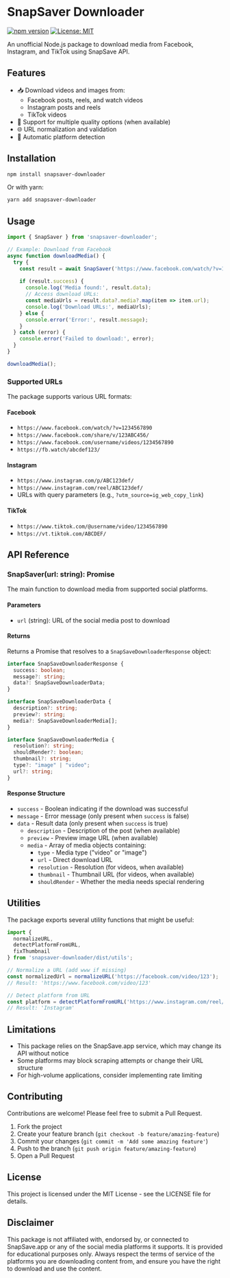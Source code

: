 # SnapSaver Downloader

[![npm version](https://img.shields.io/npm/v/snapsaver-downloader.svg)](https://www.npmjs.com/package/snapsaver-downloader)
[![License: MIT](https://img.shields.io/badge/License-MIT-yellow.svg)](https://opensource.org/licenses/MIT)

An unofficial Node.js package to download media from Facebook, Instagram, and TikTok using SnapSave API.

## Features

- 📥 Download videos and images from:
  - Facebook posts, reels, and watch videos
  - Instagram posts and reels
  - TikTok videos
- 📱 Support for multiple quality options (when available)
- 🌐 URL normalization and validation
- 🔄 Automatic platform detection

## Installation

```bash
npm install snapsaver-downloader
```

Or with yarn:

```bash
yarn add snapsaver-downloader
```

## Usage

```typescript
import { SnapSaver } from 'snapsaver-downloader';

// Example: Download from Facebook
async function downloadMedia() {
  try {
    const result = await SnapSaver('https://www.facebook.com/watch/?v=1377532133417378');
    
    if (result.success) {
      console.log('Media found:', result.data);
      // Access download URLs:
      const mediaUrls = result.data?.media?.map(item => item.url);
      console.log('Download URLs:', mediaUrls);
    } else {
      console.error('Error:', result.message);
    }
  } catch (error) {
    console.error('Failed to download:', error);
  }
}

downloadMedia();
```

### Supported URLs

The package supports various URL formats:

#### Facebook
- `https://www.facebook.com/watch/?v=1234567890`
- `https://www.facebook.com/share/v/123ABC456/`
- `https://www.facebook.com/username/videos/1234567890`
- `https://fb.watch/abcdef123/`

#### Instagram
- `https://www.instagram.com/p/ABC123def/`
- `https://www.instagram.com/reel/ABC123def/`
- URLs with query parameters (e.g., `?utm_source=ig_web_copy_link`)

#### TikTok
- `https://www.tiktok.com/@username/video/1234567890`
- `https://vt.tiktok.com/ABCDEF/`

## API Reference

### SnapSaver(url: string): Promise<SnapSaveDownloaderResponse>

The main function to download media from supported social platforms.

#### Parameters

- `url` (string): URL of the social media post to download

#### Returns

Returns a Promise that resolves to a `SnapSaveDownloaderResponse` object:

```typescript
interface SnapSaveDownloaderResponse {
  success: boolean;
  message?: string;
  data?: SnapSaveDownloaderData;
}

interface SnapSaveDownloaderData {
  description?: string;
  preview?: string;
  media?: SnapSaveDownloaderMedia[];
}

interface SnapSaveDownloaderMedia {
  resolution?: string;
  shouldRender?: boolean;
  thumbnail?: string;
  type?: "image" | "video";
  url?: string;
}
```

#### Response Structure

- `success` - Boolean indicating if the download was successful
- `message` - Error message (only present when `success` is false)
- `data` - Result data (only present when `success` is true)
  - `description` - Description of the post (when available)
  - `preview` - Preview image URL (when available)
  - `media` - Array of media objects containing:
    - `type` - Media type ("video" or "image")
    - `url` - Direct download URL
    - `resolution` - Resolution (for videos, when available)
    - `thumbnail` - Thumbnail URL (for videos, when available)
    - `shouldRender` - Whether the media needs special rendering

## Utilities

The package exports several utility functions that might be useful:

```typescript
import { 
  normalizeURL, 
  detectPlatformFromURL,
  fixThumbnail
} from 'snapsaver-downloader/dist/utils';

// Normalize a URL (add www if missing)
const normalizedUrl = normalizeURL('https://facebook.com/video/123');
// Result: 'https://www.facebook.com/video/123'

// Detect platform from URL
const platform = detectPlatformFromURL('https://www.instagram.com/reel/ABC123/');
// Result: 'Instagram'
```

## Limitations

- This package relies on the SnapSave.app service, which may change its API without notice
- Some platforms may block scraping attempts or change their URL structure
- For high-volume applications, consider implementing rate limiting

## Contributing

Contributions are welcome! Please feel free to submit a Pull Request.

1. Fork the project
2. Create your feature branch (`git checkout -b feature/amazing-feature`)
3. Commit your changes (`git commit -m 'Add some amazing feature'`)
4. Push to the branch (`git push origin feature/amazing-feature`)
5. Open a Pull Request

## License

This project is licensed under the MIT License - see the LICENSE file for details.

## Disclaimer

This package is not affiliated with, endorsed by, or connected to SnapSave.app or any of the social media platforms it supports. It is provided for educational purposes only. Always respect the terms of service of the platforms you are downloading content from, and ensure you have the right to download and use the content.